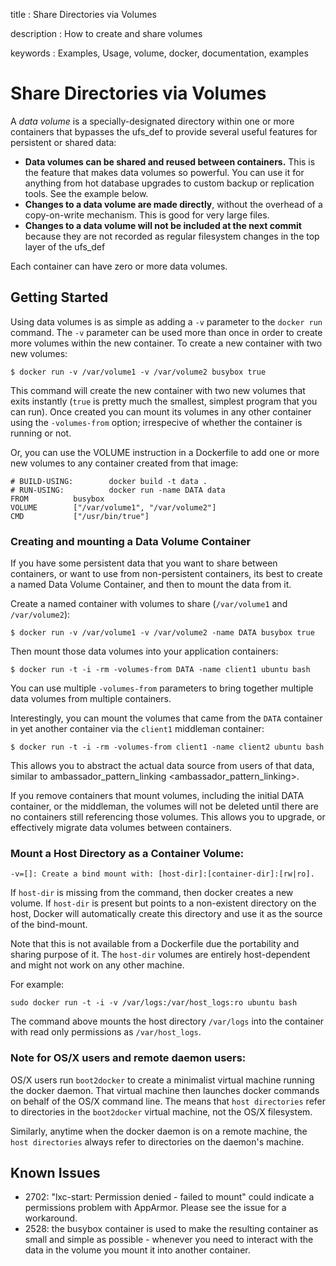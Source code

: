 title
:   Share Directories via Volumes

description
:   How to create and share volumes

keywords
:   Examples, Usage, volume, docker, documentation, examples

# Share Directories via Volumes

A *data volume* is a specially-designated directory within one or more
containers that bypasses the ufs\_def to provide several useful features
for persistent or shared data:

-   **Data volumes can be shared and reused between containers.** This
    is the feature that makes data volumes so powerful. You can use it
    for anything from hot database upgrades to custom backup or
    replication tools. See the example below.
-   **Changes to a data volume are made directly**, without the overhead
    of a copy-on-write mechanism. This is good for very large files.
-   **Changes to a data volume will not be included at the next commit**
    because they are not recorded as regular filesystem changes in the
    top layer of the ufs\_def

Each container can have zero or more data volumes.

## Getting Started

Using data volumes is as simple as adding a `-v` parameter to the
`docker run` command. The `-v` parameter can be used more than once in
order to create more volumes within the new container. To create a new
container with two new volumes:

    $ docker run -v /var/volume1 -v /var/volume2 busybox true

This command will create the new container with two new volumes that
exits instantly (`true` is pretty much the smallest, simplest program
that you can run). Once created you can mount its volumes in any other
container using the `-volumes-from` option; irrespecive of whether the
container is running or not.

Or, you can use the VOLUME instruction in a Dockerfile to add one or
more new volumes to any container created from that image:

    # BUILD-USING:        docker build -t data .
    # RUN-USING:          docker run -name DATA data 
    FROM          busybox
    VOLUME        ["/var/volume1", "/var/volume2"]
    CMD           ["/usr/bin/true"]

### Creating and mounting a Data Volume Container

If you have some persistent data that you want to share between
containers, or want to use from non-persistent containers, its best to
create a named Data Volume Container, and then to mount the data from
it.

Create a named container with volumes to share (`/var/volume1` and
`/var/volume2`):

    $ docker run -v /var/volume1 -v /var/volume2 -name DATA busybox true

Then mount those data volumes into your application containers:

    $ docker run -t -i -rm -volumes-from DATA -name client1 ubuntu bash

You can use multiple `-volumes-from` parameters to bring together
multiple data volumes from multiple containers.

Interestingly, you can mount the volumes that came from the `DATA`
container in yet another container via the `client1` middleman
container:

    $ docker run -t -i -rm -volumes-from client1 -name client2 ubuntu bash

This allows you to abstract the actual data source from users of that
data, similar to
ambassador\_pattern\_linking \<ambassador\_pattern\_linking\>.

If you remove containers that mount volumes, including the initial DATA
container, or the middleman, the volumes will not be deleted until there
are no containers still referencing those volumes. This allows you to
upgrade, or effectively migrate data volumes between containers.

### Mount a Host Directory as a Container Volume:

    -v=[]: Create a bind mount with: [host-dir]:[container-dir]:[rw|ro].

If `host-dir` is missing from the command, then docker creates a new
volume. If `host-dir` is present but points to a non-existent directory
on the host, Docker will automatically create this directory and use it
as the source of the bind-mount.

Note that this is not available from a Dockerfile due the portability
and sharing purpose of it. The `host-dir` volumes are entirely
host-dependent and might not work on any other machine.

For example:

    sudo docker run -t -i -v /var/logs:/var/host_logs:ro ubuntu bash

The command above mounts the host directory `/var/logs` into the
container with read only permissions as `/var/host_logs`.

### Note for OS/X users and remote daemon users:

OS/X users run `boot2docker` to create a minimalist virtual machine
running the docker daemon. That virtual machine then launches docker
commands on behalf of the OS/X command line. The means that
`host directories` refer to directories in the `boot2docker` virtual
machine, not the OS/X filesystem.

Similarly, anytime when the docker daemon is on a remote machine, the
`host directories` always refer to directories on the daemon's machine.

## Known Issues

-   2702: "lxc-start: Permission denied - failed to mount" could
    indicate a permissions problem with AppArmor. Please see the issue
    for a workaround.
-   2528: the busybox container is used to make the resulting container
    as small and simple as possible - whenever you need to interact with
    the data in the volume you mount it into another container.

